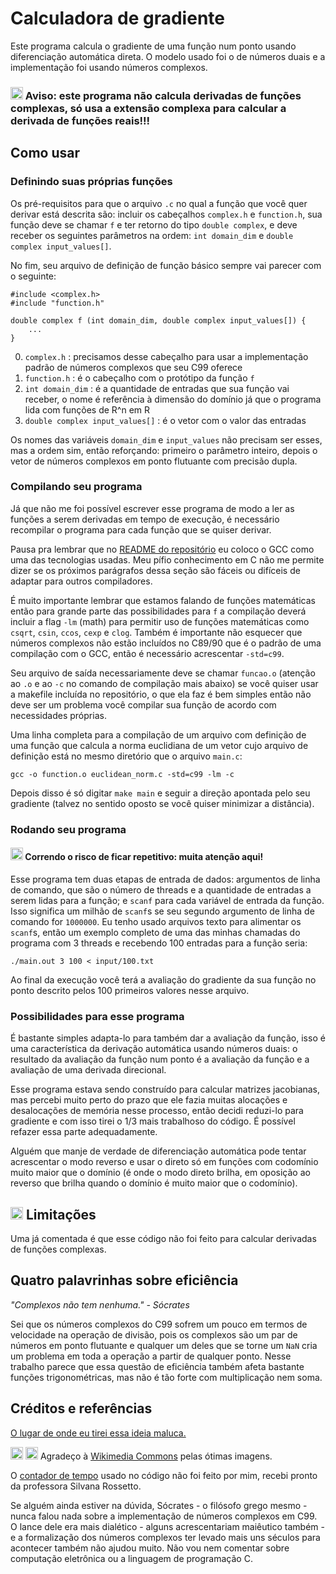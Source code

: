 # Calculadora de gradiente

Este programa calcula o gradiente de uma função num ponto usando diferenciação automática direta. O modelo usado foi o de números duais e a implementação foi usando números complexos.

### <img src="https://upload.wikimedia.org/wikipedia/commons/thumb/1/17/Warning.svg/1200px-Warning.svg.png" width=20px> Aviso: este programa não calcula derivadas de funções complexas, só usa a extensão complexa para calcular a derivada de funções reais!!!

## Como usar



### Definindo suas próprias funções

Os pré-requisitos para que o arquivo `.c` no qual a função que você quer derivar está descrita são: incluir os cabeçalhos `complex.h` e `function.h`, sua função deve se chamar `f` e ter retorno do tipo `double complex`, e deve receber os seguintes parâmetros na ordem: `int domain_dim` e `double complex input_values[]`.

No fim, seu arquivo de definição de função básico sempre vai parecer com o seguinte:

```
#include <complex.h>
#include "function.h"

double complex f (int domain_dim, double complex input_values[]) {
    ...
} 
```

0. `complex.h` : precisamos desse cabeçalho para usar a implementação padrão de números complexos que seu C99 oferece
1. `function.h` : é o cabeçalho com o protótipo da função `f`
2. `int domain_dim` : é a quantidade de entradas que sua função vai receber, o nome é referência à dimensão do domínio já que o programa lida com funções de R^n em R
3. `double complex input_values[]` : é o vetor com o valor das entradas

Os nomes das variáveis `domain_dim` e `input_values` não precisam ser esses, mas a ordem sim, então reforçando: primeiro o parâmetro inteiro, depois o vetor de números complexos em ponto flutuante com precisão dupla.

### Compilando seu programa

Já que não me foi possível escrever esse programa de modo a ler as funções a serem derivadas em tempo de execução, é necessário recompilar o programa para cada função que se quiser derivar.

Pausa pra lembrar que no [README do repositório](https://github.com/alexandrempierre/computacaoconcorrente20201/blob/main/README.md) eu coloco o GCC como uma das tecnologias usadas. Meu pífio conhecimento em C não me permite dizer se os próximos parágrafos dessa seção são fáceis ou difíceis de adaptar para outros compiladores.

É muito importante lembrar que estamos falando de funções matemáticas então para grande parte das possibilidades para `f` a compilação deverá incluir a flag `-lm` (math) para permitir uso de funções matemáticas como `csqrt`, `csin`, `ccos`, `cexp` e `clog`. Também é importante não esquecer que números complexos não estão incluídos no C89/90 que é o padrão de uma compilação com o GCC, então é necessário acrescentar `-std=c99`.

Seu arquivo de saída necessariamente deve se chamar `funcao.o` (atenção ao `.o` e ao `-c` no comando de compilação mais abaixo) se você quiser usar a makefile incluída no repositório, o que ela faz é bem simples então não deve ser um problema você compilar sua função de acordo com necessidades próprias.

Uma linha completa para a compilação de um arquivo com definição de uma função que calcula a norma euclidiana de um vetor cujo arquivo de definição está no mesmo diretório que o arquivo `main.c`:

`gcc -o function.o euclidean_norm.c -std=c99 -lm -c`

Depois disso é só digitar `make main` e seguir a direção apontada pelo seu gradiente (talvez no sentido oposto se você quiser minimizar a distância).

### Rodando seu programa

#### <img src="https://upload.wikimedia.org/wikipedia/commons/thumb/1/17/Warning.svg/1200px-Warning.svg.png" width=20px> Correndo o risco de ficar repetitivo: muita atenção aqui!

Esse programa tem duas etapas de entrada de dados: argumentos de linha de comando, que são o número de threads e a quantidade de entradas a serem lidas para a função; e `scanf` para cada variável de entrada da função. Isso significa um milhão de `scanf`s se seu segundo argumento de linha de comando for `1000000`. Eu tenho usado arquivos texto para alimentar os `scanf`s, então um exemplo completo de uma das minhas chamadas do programa com 3 threads e recebendo 100 entradas para a função seria:

`./main.out 3 100 < input/100.txt`

Ao final da execução você terá a avaliação do gradiente da sua função no ponto descrito pelos 100 primeiros valores nesse arquivo.

### Possibilidades para esse programa

É bastante simples adapta-lo para também dar a avaliação da função, isso é uma característica da derivação automática usando números duais: o resultado da avaliação da função num ponto é a avaliação da função e a avaliação de uma derivada direcional.

Esse programa estava sendo construído para calcular matrizes jacobianas, mas percebi muito perto do prazo que ele fazia muitas alocações e desalocações de memória nesse processo, então decidi reduzi-lo para gradiente e com isso tirei o 1/3 mais trabalhoso do código. É possível refazer essa parte adequadamente.

Alguém que manje de verdade de diferenciação automática pode tentar acrescentar o modo reverso e usar o direto só em funções com codomínio muito maior que o domínio (é onde o modo direto brilha, em oposição ao reverso que brilha quando o domínio é muito maior que o codomínio).

## <img src="https://upload.wikimedia.org/wikipedia/commons/thumb/7/7b/Canada_Stop_sign.svg/800px-Canada_Stop_sign.svg.png" width=20px> Limitações

Uma já comentada é que esse código não foi feito para calcular derivadas de funções complexas. 

## Quatro palavrinhas sobre eficiência

<cite>"Complexos não tem nenhuma." - Sócrates</cite>

Sei que os números complexos do C99 sofrem um pouco em termos de velocidade na operação de divisão, pois os complexos são um par de números em ponto flutuante e qualquer um deles que se torne um `NaN` cria um problema em toda a operação a partir de qualquer ponto. Nesse trabalho parece que essa questão de eficiência também afeta bastante funções trigonométricas, mas não é tão forte com multiplicação nem soma.


## Créditos e referências

[O lugar de onde eu tirei essa ideia maluca.](https://github.com/MikeInnes/diff-zoo/blob/notebooks/forward.ipynb)

<img src="https://upload.wikimedia.org/wikipedia/commons/thumb/1/17/Warning.svg/1200px-Warning.svg.png" width=20px> <img src="https://upload.wikimedia.org/wikipedia/commons/thumb/7/7b/Canada_Stop_sign.svg/800px-Canada_Stop_sign.svg.png" width=20px> Agradeço à [Wikimedia Commons](https://commons.wikimedia.org/wiki/File:Warning.svg) pelas ótimas imagens.

O [contador de tempo](https://github.com/alexandrempierre/computacaoconcorrente20201/blob/main/modulo_1/trabalho/timer.h) usado no código não foi feito por mim, recebi pronto da professora Silvana Rossetto.

Se alguém ainda estiver na dúvida, Sócrates - o filósofo grego mesmo - nunca falou nada sobre a implementação de números complexos em C99. O lance dele era mais dialético - alguns acrescentariam maiêutico também - e a formalização dos números complexos ter levado mais uns séculos para acontecer também não ajudou muito. Não vou nem comentar sobre computação eletrônica ou a linguagem de programação C.